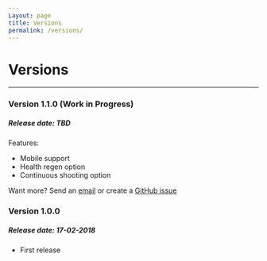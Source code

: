 ```yaml
---
Layout: page
title: Versions
permalink: /versions/
---
```


# Versions

***

### Version 1.1.0 (Work in Progress)

##### Release date: TBD

Features:

* Mobile support
* Health regen option
* Continuous shooting option

Want more? Send an [email][mail] or create a [GitHub issue][github-issue]

### Version 1.0.0

##### Release date: 17-02-2018

* First release


[mail]: mailto:GracesGamesBV@gmail.com
[github-issue]: https://github.com/GracesGames/SpaceShooter2DKit/issues